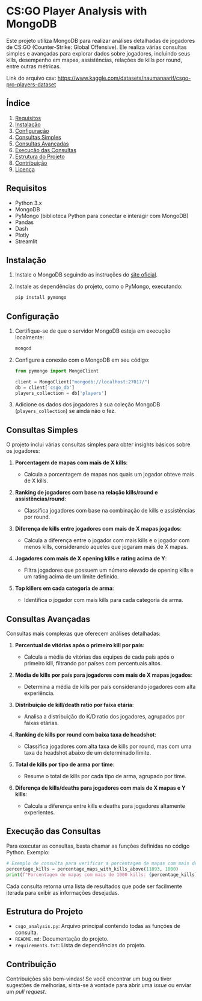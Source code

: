 # CS:GO Player Analysis with MongoDB

Este projeto utiliza MongoDB para realizar análises detalhadas de jogadores de CS:GO (Counter-Strike: Global Offensive). Ele realiza várias consultas simples e avançadas para explorar dados sobre jogadores, incluindo seus kills, desempenho em mapas, assistências, relações de kills por round, entre outras métricas.

Link do arquivo csv: https://www.kaggle.com/datasets/naumanaarif/csgo-pro-players-dataset

## Índice

1. [Requisitos](#requisitos)
2. [Instalação](#instalação)
3. [Configuração](#configuração)
4. [Consultas Simples](#consultas-simples)
5. [Consultas Avançadas](#consultas-avançadas)
6. [Execução das Consultas](#execução-das-consultas)
7. [Estrutura do Projeto](#estrutura-do-projeto)
8. [Contribuição](#contribuição)
9. [Licença](#licença)

## Requisitos

- Python 3.x
- MongoDB
- PyMongo (biblioteca Python para conectar e interagir com MongoDB)
- Pandas
- Dash
- Plotly
- Streamlit

## Instalação

1. Instale o MongoDB seguindo as instruções do [site oficial](https://www.mongodb.com/try/download/community).

2. Instale as dependências do projeto, como o PyMongo, executando:
   ```bash
   pip install pymongo
   ```

## Configuração

1. Certifique-se de que o servidor MongoDB esteja em execução localmente:
   ```bash
   mongod
   ```

2. Configure a conexão com o MongoDB em seu código:
   ```python
   from pymongo import MongoClient

   client = MongoClient("mongodb://localhost:27017/")
   db = client['csgo_db']
   players_collection = db['players']
   ```

3. Adicione os dados dos jogadores à sua coleção MongoDB (`players_collection`) se ainda não o fez.

## Consultas Simples

O projeto inclui várias consultas simples para obter insights básicos sobre os jogadores:

1. **Porcentagem de mapas com mais de X kills**:
   - Calcula a porcentagem de mapas nos quais um jogador obteve mais de X kills.

2. **Ranking de jogadores com base na relação kills/round e assistências/round**:
   - Classifica jogadores com base na combinação de kills e assistências por round.

3. **Diferença de kills entre jogadores com mais de X mapas jogados**:
   - Calcula a diferença entre o jogador com mais kills e o jogador com menos kills, considerando aqueles que jogaram mais de X mapas.

4. **Jogadores com mais de X opening kills e rating acima de Y**:
   - Filtra jogadores que possuem um número elevado de opening kills e um rating acima de um limite definido.

5. **Top killers em cada categoria de arma**:
   - Identifica o jogador com mais kills para cada categoria de arma.

## Consultas Avançadas

Consultas mais complexas que oferecem análises detalhadas:

1. **Percentual de vitórias após o primeiro kill por país**:
   - Calcula a média de vitórias das equipes de cada país após o primeiro kill, filtrando por países com percentuais altos.

2. **Média de kills por país para jogadores com mais de X mapas jogados**:
   - Determina a média de kills por país considerando jogadores com alta experiência.

3. **Distribuição de kill/death ratio por faixa etária**:
   - Analisa a distribuição do K/D ratio dos jogadores, agrupados por faixas etárias.

4. **Ranking de kills por round com baixa taxa de headshot**:
   - Classifica jogadores com alta taxa de kills por round, mas com uma taxa de headshot abaixo de um determinado limite.

5. **Total de kills por tipo de arma por time**:
   - Resume o total de kills por cada tipo de arma, agrupado por time.

6. **Diferença de kills/deaths para jogadores com mais de X mapas e Y kills**:
   - Calcula a diferença entre kills e deaths para jogadores altamente experientes.

## Execução das Consultas

Para executar as consultas, basta chamar as funções definidas no código Python. Exemplo:

```python
# Exemplo de consulta para verificar a porcentagem de mapas com mais de 1000 kills para um jogador específico
percentage_kills = percentage_maps_with_kills_above(11893, 1000)
print(f"Porcentagem de mapas com mais de 1000 kills: {percentage_kills}%")
```

Cada consulta retorna uma lista de resultados que pode ser facilmente iterada para exibir as informações desejadas.

## Estrutura do Projeto

- `csgo_analysis.py`: Arquivo principal contendo todas as funções de consulta.
- `README.md`: Documentação do projeto.
- `requirements.txt`: Lista de dependências do projeto.

## Contribuição

Contribuições são bem-vindas! Se você encontrar um bug ou tiver sugestões de melhorias, sinta-se à vontade para abrir uma _issue_ ou enviar um _pull request_.
